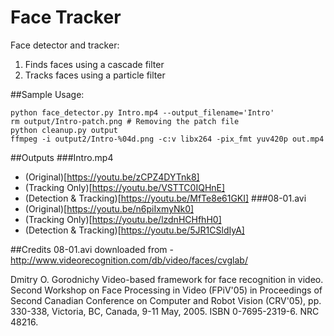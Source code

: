 # Face Tracker

Face detector and tracker:
1. Finds faces using a cascade filter
2. Tracks faces using a particle filter

##Sample Usage:
```
python face_detector.py Intro.mp4 --output_filename='Intro'
rm output/Intro-patch.png # Removing the patch file
python cleanup.py output
ffmpeg -i output2/Intro-%04d.png -c:v libx264 -pix_fmt yuv420p out.mp4
```

##Outputs
###Intro.mp4
* (Original)[https://youtu.be/zCPZ4DYTnk8]
* (Tracking Only)[https://youtu.be/VSTTC0IQHnE]
* (Detection & Tracking)[https://youtu.be/MfTe8e61GKI]
###08-01.avi
* (Original)[https://youtu.be/n6piIxmyNk0]
* (Tracking Only)[https://youtu.be/lzdnHCHfhH0]
* (Detection & Tracking)[https://youtu.be/5JR1CSldIyA]

##Credits
08-01.avi downloaded from - http://www.videorecognition.com/db/video/faces/cvglab/

Dmitry O. Gorodnichy  Video-based framework for face recognition in video. 
Second Workshop on Face Processing in Video (FPiV'05) in Proceedings of Second Canadian Conference on Computer and Robot Vision (CRV'05), pp. 330-338, Victoria, BC, Canada, 9-11 May, 2005. ISBN 0-7695-2319-6. NRC 48216.


